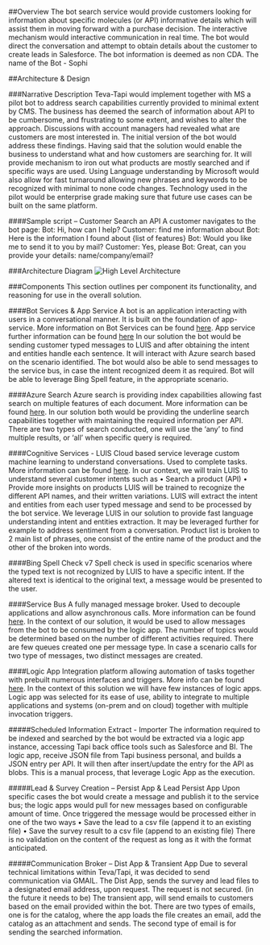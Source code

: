 ##Overview
The bot search service would provide customers looking for information about specific molecules (or API) informative details which will assist them in moving forward with a purchase decision. The interactive mechanism would interactive communication in real time. The bot would direct the conversation and attempt to obtain details about the customer to create leads in Salesforce.
The bot information is deemed as non CDA.
The name of the Bot - Sophi

##Architecture & Design

###Narrative Description
Teva-Tapi would implement together with MS a pilot bot to address search capabilities currently provided to minimal extent by CMS. The business has deemed the search of information about API to be cumbersome, and frustrating to some extent, and wishes to alter the approach. Discussions with account managers had revealed what are customers are most interested in. The initial version of the bot would address these findings. Having said that the solution would enable the business to understand what and how customers are searching for. It will provide mechanism to iron out what products are mostly searched and if specific ways are used. Using Language understanding by Microsoft would also allow for fast turnaround allowing new phrases and keywords to be recognized with minimal to none code changes. Technology used in the pilot would be enterprise grade making sure that future use cases can be built on the same platform.

####Sample script – Customer Search an API
A customer navigates to the bot page: 
Bot: Hi, how can I help?
Customer: find me information about <API>
Bot: Here is the information I found about <API> {list of features}
Bot: Would you like me to send it to you by mail?
Customer: Yes, please
Bot: Great, can you provide your details: name/company/email?


###Architecture Diagram
![High Level Architecture](https://user-images.githubusercontent.com/37622785/50393654-4b1da680-0760-11e9-8f9b-9a4a26afce3a.png)


###Components
This section outlines per component its functionality, and reasoning for use in the overall solution.

####Bot Services & App Service
A bot is an application interacting with users in a conversational manner. It is built on the foundation of app-service. More information on Bot Services can be found [here](https://docs.microsoft.com/en-us/azure/bot-service/?view=azure-bot-service-3.0). App service further information can be found [here](https://docs.microsoft.com/en-us/azure/app-service/)
In our solution the bot would be sending customer typed messages to LUIS and after obtaining the intent and entities handle each sentence. It will interact with Azure search based on the scenario identified. The bot would also be able to send messages to the service bus, in case the intent recognized deem it as required. Bot will be able to leverage Bing Spell feature, in the appropriate scenario.

####Azure Search
Azure search is providing index capabilities allowing fast search on multiple features of each document. More information can be found [here](https://docs.microsoft.com/en-us/azure/search/search-what-is-azure-search).
In our solution both would be providing the underline search capabilities together with maintaining the required information per API.
There are two types of search conducted, one will use the ‘any’ to find multiple results, or ‘all’ when specific query is required.

####Cognitive Services - LUIS
Cloud based service leverage custom machine learning to understand conversations. Used to complete tasks. More information can be found [here](https://docs.microsoft.com/en-us/azure/cognitive-services/luis/home).
In our context, we will train LUIS to understand several customer intents such as 
•	Search a product (API)
•	Provide more insights on products
LUIS will be trained to recognize the different API names, and their written variations. LUIS will extract the intent and entities from each user typed message and send to be processed by the bot service. We leverage LUIS in our solution to provide fast language understanding intent and entities extraction. It may be leveraged further for example to address sentiment from a conversation. 
Product list is broken to 2 main list of phrases, one consist of the entire name of the product and the other of the broken into words.

####Bing Spell Check v7
Spell check is used in specific scenarios where the typed text is not recognized by LUIS to have a specific intent. If the altered text is identical to the original text, a message would be presented to the user.

####Service Bus
A fully managed message broker. Used to decouple applications and allow asynchronous calls. More information can be found [here](https://docs.microsoft.com/en-us/azure/service-bus-messaging/).
In the context of our solution, it would be used to allow messages from the bot to be consumed by the logic app. The number of topics would be determined based on the number of different activities required. 
There are few queues created one per message type. In case a scenario calls for two type of messages, two distinct messages are created.


####Logic App
Integration platform allowing automation of tasks together with prebuilt numerous interfaces and triggers. More info can be found [here](https://docs.microsoft.com/en-us/azure/logic-apps/).
In the context of this solution we will have few instances of logic apps. Logic app was selected for its ease of use, ability to integrate to multiple applications and systems (on-prem and on cloud) together with multiple invocation triggers.

#####Scheduled Information Extract - Importer
The information required to be indexed and searched by the bot would be extracted via a logic app instance, accessing Tapi back office tools such as Salesforce and BI. The logic app, receive JSON file from Tapi business personal, and builds a JSON entry per API. It will then after insert/update the entry for the API as blobs. This is a manual process, that leverage Logic App as the execution.

#####Lead & Survey Creation – Persist App & Lead Persist App
Upon specific cases the bot would create a message and publish it to the service bus; the logic apps would pull for new messages based on configurable amount of time. Once triggered the message would be processed either in one of the two ways
•	Save the lead to a csv file (append it to an existing file)
•	Save the survey result to a csv file (append to an existing file)
There is no validation on the content of the request as long as it with the format anticipated.

#####Communication Broker – Dist App & Transient App
Due to several technical limitations within Teva/Tapi, it was decided to send communication via GMAIL. The Dist App, sends the survey and lead files to a designated email address, upon request. The request is not secured. (in the future it needs to be)
The transient app, will send emails to customers based on the email provided within the bot.
There are two types of emails, one is for the catalog, where the app loads the file creates an email, add the catalog as an attachment and sends. The second type of email is for sending the searched information.






